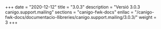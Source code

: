 +++
date        = "2020-12-12"
title       = "3.0.3"
description = "Versió 3.0.3 canigo.support.mailing"
sections    = "canigo-fwk-docs"
enllac		= "/canigo-fwk-docs/documentacio-llibreries/canigo.support.mailing/3.0.3/"
weight		= 3
+++
